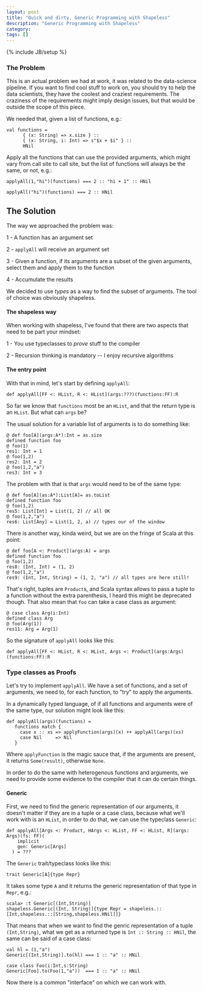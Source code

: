 ```yaml
---
layout: post
title: "Quick and dirty, Generic Programming with Shapeless"
description: "Generic Programming with Shapeless"
category: 
tags: []
---
```

{% include JB/setup %}

### The Problem

This is an actual problem we had at work, it was related to the data-science pipeline. If you want to find cool stuff to work on, you should try to help the data scientists, they have the coolest and craziest requirements. The craziness of the requirements might imply design issues, but that would be outside the scope of this piece.

We needed that, given a list of functions, e.g.:

~~~
val functions =
      { (x: String) => x.size } ::
      { (x: String, i: Int) => s"$x + $i" } ::
      HNil
~~~

Apply all the functions that can use the provided arguments, which might vary from call site to call site, but the list of functions will always be the same, or not, e.g.:

~~~
applyAll(1,"hi")(functions) === 2 :: "hi + 1" :: HNil

applyAll("hi")(functions) === 2 :: HNil
~~~


## The Solution

The way we approached the problem was:

1 - A function has an argument set

2 - `applyAll` will receive an argument set

3 - Given a function, if its arguments are a subset of the given arguments, select them and apply them to the function

4 - Accumulate the results

We decided to use _types_ as a way to find the subset of arguments. The tool of choice was obviously shapeless.

#### The shapeless way

When working with shapeless, I've found that there are two aspects that need to be part your mindset: 

1 - You use typeclasses to _prove_ stuff to the compiler

2 - Recursion thinking is mandatory -- I enjoy recursive algorithms 


#### The entry point

With that in mind, let's start by defining `applyAll`:

~~~
def applyAll[FF <: HList, R <: HList](args:???)(functions:FF):R
~~~

So far we know that `functions` most be an `HList`, and that the return type is an `HList`. But what can `args` be?

The usual solution for a variable list of arguments is to do something like:

~~~
@ def foo[A](args:A*):Int = as.size
defined function foo
@ foo(1)
res1: Int = 1
@ foo(1,2)
res2: Int = 2
@ foo(1,2,"a")
res3: Int = 3
~~~

The problem with that is that `args` would need to be of the same type:

~~~
@ def foo[A](as:A*):List[A]= as.toList
defined function foo
@ foo(1,2)
res5: List[Int] = List(1, 2) // all OK
@ foo(1,2,"a")
res6: List[Any] = List(1, 2, a) // types our of the window
~~~

There is another way, kinda weird, but we are on the fringe of Scala at this point:

~~~
@ def foo[A <: Product](args:A) = args
defined function foo
@ foo(1,2)
res8: (Int, Int) = (1, 2) 
@ foo(1,2,"a")
res9: (Int, Int, String) = (1, 2, "a") // all types are here still!
~~~

That's right, tuples are `Product`s, and Scala syntax allows to pass a tuple to a function without the extra parenthesis, I heard this might be deprecated though. That also mean that `foo` can take a case class as argument:

~~~
@ case class Arg(i:Int)
defined class Arg
@ foo(Arg(1))
res11: Arg = Arg(1)
~~~

So the signature of `applyAll` looks like this:

~~~
def applyAll[FF <: HList, R <: HList, Args <: Product](args:Args)(functions:FF):R
~~~

### Type classes as Proofs

Let's try to implement `applyAll`. We have a set of functions, and a set of arguments, we need to, for each function, to "try" to apply the arguments.

In a dynamically typed language, of if all functions and arguments were of the same type, our solution might look like this:

~~~
def applyAll(args)(functions) = 
   functions match {
     case x :: xs => applyFunction(args)(x) ++ applyAll(args)(xs)
     case Nil     => Nil
   }
~~~

Where `applyFunction` is the magic sauce that, if the arguments are present, it returns `Some(result)`, otherwise `None`.

In order to do the same with heterogenous functions and arguments, we need to provide some evidence to the compiler that it can do certain things.

#### Generic

First, we need to find the generic representation of our arguments, it doesn't matter if they are in a tuple or a case class, because what we'll work with is an `HList`, in order to do that, we can use the typeclass `Generic`:

~~~
def applyAll[Args <: Product, HArgs <: HList, FF <: HList, R](args: Args)(fs: FF)(
    implicit
    gen: Generic[Args]
  ) = ???
~~~

The `Generic` trait/typeclass looks like this:

~~~
trait Generic[A]{type Repr}
~~~

It takes some type `A` and it returns the generic representation of that type in `Repr`, e.g.:

~~~
scala> :t Generic[(Int,String)]
shapeless.Generic[(Int, String)]{type Repr = shapeless.::[Int,shapeless.::[String,shapeless.HNil]]}
~~~

That means that when we want to find the genric representation of a tuple `(Int,String)`, what we get as a returned type is `Int :: String :: HNil`, the same can be said of a case class:

~~~
val hl = (1,"a")
Generic[(Int,String)].to(hl) === 1 :: "a" :: HNil

case class Foo(i:Int,s:String)
Generic[Foo].to(Foo(1,"a"))  === 1 :: "a" :: HNil

~~~

Now there is a common "interface" on which we can work with.


